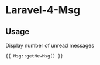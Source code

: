Laravel-4-Msg
=============

Usage
-----

Display number of unread messages

    {{ Msg::getNewMsg() }}
    
    
